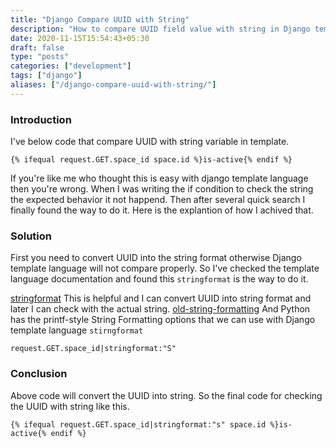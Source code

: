 ```yaml
---
title: "Django Compare UUID with String"
description: "How to compare UUID field value with string in Django template"
date: 2020-11-15T15:54:43+05:30
draft: false
type: "posts"
categories: ["development"]
tags: ["django"]
aliases: ["/django-compare-uuid-with-string/"]
---
```


### Introduction
I've below code that compare UUID with string variable in template.

```
{% ifequal request.GET.space_id space.id %}is-active{% endif %}
```

If you're like me who thought this is easy with django template language then you're wrong. When I was writing the if condition to check the string the expected behavior it not happend.
Then after several quick search I finally found the way to do it. Here is the explantion of how I achived that.

### Solution
First you need to convert UUID into the string format otherwise Django template language will not compare properly. So I've checked the template language documentation and found this `stringformat` is the way to do it.

[stringformat](https://docs.djangoproject.com/en/3.0/ref/templates/builtins/#stringformat)
This is helpful and I can convert UUID into string format and later I can check with the actual string.
[old-string-formatting](https://docs.python.org/3/library/stdtypes.html#old-string-formatting)
And Python has the printf-style String Formatting options that we can use with Django template language `stirngformat`

```
request.GET.space_id|stringformat:"S"
```

### Conclusion

Above code will convert the UUID into string. So the final code for checking the UUID with string like this.

```
{% ifequal request.GET.space_id|stringformat:"s" space.id %}is-active{% endif %}
```
